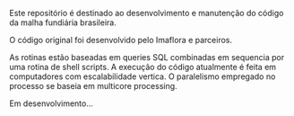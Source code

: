 Este repositório é destinado ao desenvolvimento e manutenção do código da malha fundiária brasileira.

O código original foi desenvolvido pelo Imaflora e parceiros.

As rotinas estão baseadas em queries SQL combinadas em sequencia por uma rotina de shell scripts. A execução do código atualmente é feita em computadores com escalabilidade vertica. O paralelismo empregado no processo se baseia em multicore processing.

Em desenvolvimento...
